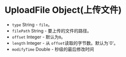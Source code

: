 # UploadFile Object(上传文件)

* `type` String  - `file`。
* `filePath` String  - 要上传的文件的路径。
* `offset` Integer  - 默认为`0`。
* `length` Integer  - 从 `offset`读取的字节数。默认为`0'。
* `modifyTime` Double  - 秒级的最后修改时间